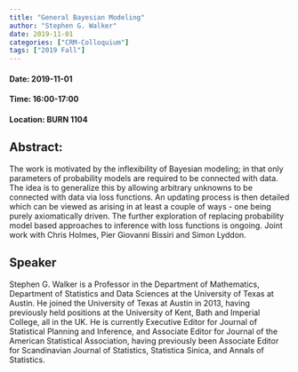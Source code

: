 ```yaml
---
title: "General Bayesian Modeling"
author: "Stephen G. Walker"
date: 2019-11-01
categories: ["CRM-Colloquium"]
tags: ["2019 Fall"]
---
```


#### Date: 2019-11-01
#### Time: 16:00-17:00
#### Location: BURN 1104

## Abstract:

The work is motivated by the inflexibility of Bayesian modeling; in that only parameters of
probability models are required to be connected with data. The idea is to generalize this by
allowing arbitrary unknowns to be connected with data via loss functions. An updating process
is then detailed which can be viewed as arising in at least a couple of ways - one being purely
axiomatically driven.
The further exploration of replacing probability model based approaches to inference with loss
functions is ongoing. Joint work with Chris Holmes, Pier Giovanni Bissiri and Simon Lyddon.


## Speaker

Stephen G. Walker is a Professor in the Department of Mathematics, Department of Statistics and Data Sciences at the University of Texas at Austin. He
 joined the University of Texas at Austin in 2013, having previously held positions at the University of Kent, Bath and Imperial College, all in the UK. He is currently Executive Editor for Journal of Statistical Planning and Inference, and Associate Editor for Journal of the American Statistical Association, having previously been Associate Editor for Scandinavian Journal of Statistics, Statistica Sinica, and Annals of Statistics. 
